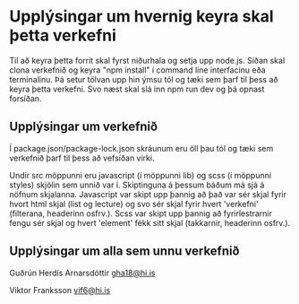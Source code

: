 # Upplýsingar um hvernig keyra skal þetta verkefni

Til að keyra þetta forrit skal fyrst niðurhala og setja upp node.js. Síðan skal clona verkefnið og keyra "npm install" í 
command line interfacinu eða terminalinu. Þá setur tölvan upp hin ýmsu tól og tæki sem þarf til þess að keyra þetta verkefni. Svo næst skal slá inn npm run dev og þá opnast forsíðan.



## Upplýsingar um verkefnið

Í package.json/package-lock.json skráunum eru öll þau tól og tæki sem verkefnið þarf til þess að vefsíðan virki. 

Undir src möppunni eru javascript (í möppunni lib) og scss (í möppunni styles) skjölin sem unnið var í. Skiptinguna á þessum báðum má sjá á nöfnum skjalanna. Javascript var skipt upp þannig að það var sér skjal fyrir hvort html skjal (list og lecture) og svo sér skjal fyrir hvert 'verkefni' (filterana, headerinn osfrv.). Scss var skipt upp þannig að fyrirlestrarnir fengu sér skjal og hvert 'element' fékk sitt skjal (takkarnir, headerinn osfrv.).



## Upplýsingar um alla sem unnu verkefnið

Guðrún Herdís Arnarsdóttir gha18@hi.is

Viktor Franksson vif6@hi.is
